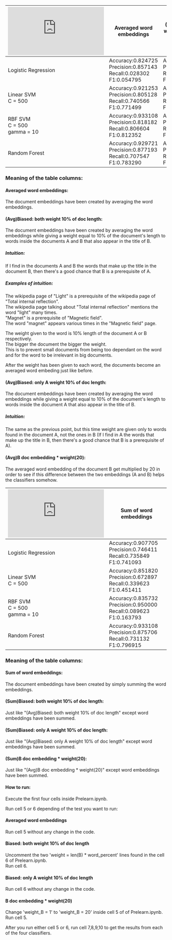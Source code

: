 |  ![Fasttext](https://fasttext.cc/docs/en/pretrained-vectors.html)  | Averaged word embeddings        | (Avg)Biased: both weight 10% of doc length  | (Avg)Biased: only A weight 10% of doc length | (Avg)B doc embedding * weight(20) 
| ------------- |-------------| -----------------| ----|---- | 
| Logistic Regression  |Accuracy:0.824725 <br> Precision:0.857143 <br> Recall:0.028302 <br> F1:0.054795| Accuracy:0.890771 <br> Precision:0.832000 <br> Recall:0.490566 <br> F1:0.617211 | Accuracy:0.825572 <br> Precision:0.750000 <br> Recall:0.042453 <br> F1:0.080357 | Accuracy:0.902625 <br> Precision:0.801242 <br> Recall:0.608491 <br> F1:0.691689 
| Linear SVM <br> C = 500     | Accuracy:0.921253 <br> Precision:0.805128 <br> Recall:0.740566 <br> F1:0.771499| Accuracy:0.898391 <br> Precision:0.693277 <br> Recall:0.778302 <br> F1:0.733333 |Accuracy:0.912786 <br> Precision:0.755869 <br> Recall:0.759434 <br> F1:0.757647 | Accuracy:0.909399 <br> Precision:0.737557 <br> Recall:0.768868 <br> F1:0.752887 
| RBF SVM <br> C = 500 <br> gamma = 10  |  Accuracy:0.933108 <br> Precision:0.818182 <br> Recall:0.806604 <br> F1:0.812352| Accuracy:0.899238 <br> Precision:0.746032 <br> Recall:0.665094 <br> F1:0.703242 | Accuracy:0.902625 <br> Precision:0.746193 <br> Recall:0.693396 <br> F1:0.718826 | Accuracy:0.919560 <br> Precision:0.800000 <br> Recall:0.735849 <br> F1:0.766585 
| Random Forest |  Accuracy:0.929721 <br> Precision:0.877193 <br> Recall:0.707547 <br> F1:0.783290| Accuracy:0.922947 <br> Precision:0.823529 <br> Recall:0.726415 <br> F1:0.771930 | Accuracy:0.928874 <br> Precision:0.844086 <br> Recall:0.740566 <br> F1:0.788945 | Accuracy:0.935648 <br> Precision:0.909639 <br> Recall:0.712264 <br> F1:0.798942 


### Meaning of the table columns:

#### Averaged word embeddings:
The document embeddings have been created by averaging the word embeddings.

#### (Avg)Biased: both weight 10% of doc length:
The document embeddings have been created by averaging the word embeddings while giving a weight equal to 10% of the document's length to words inside the documents A and B that also appear in the title of B.

##### Intuition:
If I find in the documents A and B the words that make up the title in the document B, then there's a good chance that B is a prerequisite of A.  

##### Examples of intuition:  
The wikipedia page of "Light" is a prerequisite of the wikipedia page of "Total internal reflection".  
The wikipedia page talking about "Total internal reflection" mentions the word "light" many times.  
"Magnet" is a prerequisite of "Magnetic field".   
The word "magnet" appears various times in the "Magnetic field" page.  

The weight given to the word is 10% length of the document A or B respectively.  
The bigger the document the bigger the weight.  
This is to prevent small documents from being too dependant on the word and for the word to be irrelevant in big documents.  

After the weight has been given to each word, the documents become an averaged word embeding just like before.


#### (Avg)Biased: only A weight 10% of doc length:
The document embeddings have been created by averaging the word embeddings while giving a weight equal to 10% of the document's length to words inside the document A  that also appear in the title of B.

##### Intuition:
The same as the previous point, but this time weight are given only to words found in the document A, not the ones in B
(If I find in A the words that make up the title in B, then there's a good chance that B is a prerequisite of A).  

#### (Avg)B doc embedding * weight(20):
The averaged word embedding of the document B get multiplied by 20 in order to see if this difference between the two embeddings (A and B) helps the classifiers somehow.

|  ![Fasttext](https://fasttext.cc/docs/en/pretrained-vectors.html)  | Sum of word embeddings  
| ------------- |-------------| 
| Logistic Regression  | Accuracy:0.907705 <br> Precision:0.746411 <br> Recall:0.735849 <br> F1:0.741093 
| Linear SVM <br> C = 500     | Accuracy:0.851820 <br> Precision:0.672897 <br> Recall:0.339623 <br> F1:0.451411 
| RBF SVM <br> C = 500 <br> gamma = 10 | Accuracy:0.835732 <br> Precision:0.950000 <br> Recall:0.089623 <br> F1:0.163793 
| Random Forest | Accuracy:0.933108 <br> Precision:0.875706 <br> Recall:0.731132 <br> F1:0.796915


### Meaning of the table columns:

#### Sum of word embeddings:
The document embeddings have been created by simply summing the word embeddings.

#### (Sum)Biased: both weight 10% of doc length:
Just like "(Avg)Biased: both weight 10% of doc length" except word embeddings have been summed.

#### (Sum)Biased: only A weight 10% of doc length:
Just like "(Avg)Biased: only A weight 10% of doc length" except word embeddings have been summed.

#### (Sum)B doc embedding * weight(20):
Just like "(Avg)B doc embedding * weight(20)" except word embeddings have been summed.



#### How to run:
Execute the first four cells inside Prelearn.ipynb.

Run cell 5 or 6 depending of the test you want to run:  
#### Averaged word embeddings  
Run cell 5 without any change in the code.  
#### Biased: both weight 10% of doc length  
Uncomment the two 'weight = len(B) * word_percent' lines found in the cell 6 of Prelearn.ipynb.  
Run cell 6.  
#### Biased: only A weight 10% of doc length
Run cell 6 without any change in the code.  
#### B doc embedding * weight(20)
Change 'weight_B = 1' to 'weight_B = 20' inside cell 5 of of Prelearn.ipynb.  
Run cell 5.

After you run either cell 5 or 6, run cell 7,8,9,10 to get the results from each of the four classifiers.



